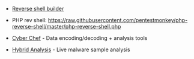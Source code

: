 * [Reverse shell builder](https://www.revshells.com/)

* PHP rev shell: https://raw.githubusercontent.com/pentestmonkey/php-reverse-shell/master/php-reverse-shell.php

* [Cyber Chef](https://gchq.github.io/CyberChef/) - Data encoding/decoding + analysis tools

* [Hybrid Analysis](https://www.hybrid-analysis.com/) - Live malware sample analysis